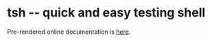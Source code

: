 # tsh -- quick and easy testing shell

Pre-rendered online documentation is [here](http://sitaramc.github.com/tsh).
